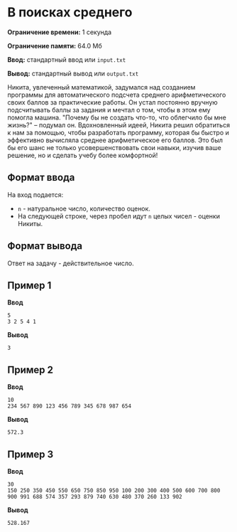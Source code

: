 # В поисках среднего

**Ограничение времени:** 1 секунда

**Ограничение памяти:** 64.0 Мб

**Ввод:** стандартный ввод или `input.txt`

**Вывод:** стандартный вывод или `output.txt`

Никита, увлеченный математикой, задумался над созданием программы для автоматического подсчета среднего арифметического своих баллов за практические работы. Он устал постоянно вручную подсчитывать баллы за задания и мечтал о том, чтобы в этом ему помогла машина. "Почему бы не создать что-то, что облегчило бы мне жизнь?" – подумал он. Вдохновленный идеей, Никита решил обратиться к нам за помощью, чтобы разработать программу, которая бы быстро и эффективно вычисляла среднее арифметическое его баллов. Это был бы его шанс не только усовершенствовать свои навыки, изучив ваше решение, но и сделать учебу более комфортной!

## Формат ввода

На вход подается:
*   `n` - натуральное число, количество оценок.
*   На следующей строке, через пробел идут `n` целых чисел - оценки Никиты.

## Формат вывода

Ответ на задачу - действительное число.

## Пример 1

**Ввод**
```
5
3 2 5 4 1
```

**Вывод**
```
3
```

## Пример 2

**Ввод**
```
10
234 567 890 123 456 789 345 678 987 654
```

**Вывод**
```
572.3
```

## Пример 3

**Ввод**
```
30
150 250 350 450 550 650 750 850 950 100 200 300 400 500 600 700 800 900 991 688 574 357 293 879 740 630 480 370 260 133 902
```

**Вывод**
```
528.167